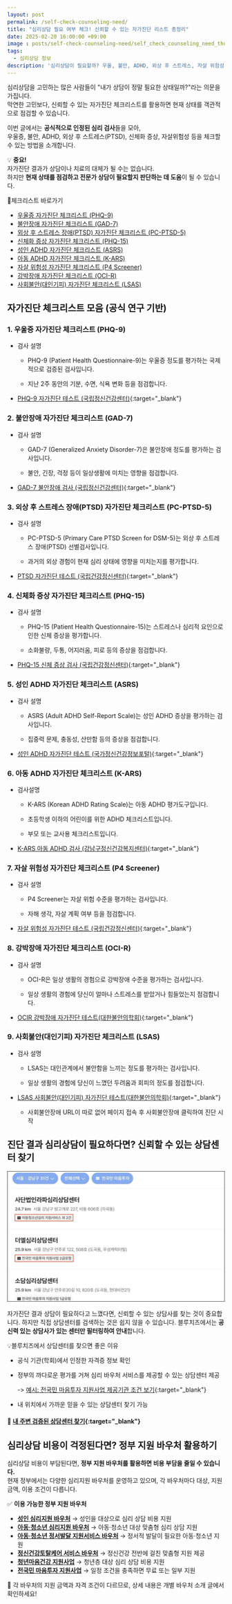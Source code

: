 ```yaml
---
layout: post
permalink: /self-check-counseling-need/
title: "심리상담 필요 여부 체크! 신뢰할 수 있는 자가진단 리스트 총정리"
date: 2025-02-20 16:00:00 +09:00
image : posts/self-check-counseling-need/self_check_counseling_need_thumb.png
tags:
  - 심리상담 정보
description: '심리상담이 필요할까? 우울, 불안, ADHD, 외상 후 스트레스, 자살 위험성 등 신뢰할 수 있는 자가진단 체크리스트를 정리했습니다.'
---
```


심리상담을 고민하는 많은 사람들이 "내가 상담이 정말 필요한 상태일까?"라는 의문을 가집니다.  
막연한 고민보다, 신뢰할 수 있는 자가진단 체크리스트를 활용하면 현재 상태를 객관적으로 점검할 수 있습니다.

이번 글에서는 **공식적으로 인정된 심리 검사**들을 모아,  
우울증, 불안, ADHD, 외상 후 스트레스(PTSD), 신체화 증상, 자살위험성 등을 체크할 수 있는 방법을 소개합니다.

💡 **중요!**  
자가진단 결과가 상담이나 치료의 대체가 될 수는 없습니다.  
하지만 **현재 상태를 점검하고 전문가 상담이 필요할지 판단하는 데 도움**이 될 수 있습니다.

📌체크리스트 바로가기

- [우울증 자가진단 체크리스트 (PHQ-9)](#1-%EC%9A%B0%EC%9A%B8%EC%A6%9D-%EC%9E%90%EA%B0%80%EC%A7%84%EB%8B%A8-%EC%B2%B4%ED%81%AC%EB%A6%AC%EC%8A%A4%ED%8A%B8-phq-9)
- [불안장애 자가진단 체크리스트 (GAD-7)](#2-%EB%B6%88%EC%95%88%EC%9E%A5%EC%95%A0-%EC%9E%90%EA%B0%80%EC%A7%84%EB%8B%A8-%EC%B2%B4%ED%81%AC%EB%A6%AC%EC%8A%A4%ED%8A%B8-gad-7)
- [외상 후 스트레스 장애(PTSD) 자가진단 체크리스트 (PC-PTSD-5)](#3-%EC%99%B8%EC%83%81-%ED%9B%84-%EC%8A%A4%ED%8A%B8%EB%A0%88%EC%8A%A4-%EC%9E%A5%EC%95%A0ptsd-%EC%9E%90%EA%B0%80%EC%A7%84%EB%8B%A8-%EC%B2%B4%ED%81%AC%EB%A6%AC%EC%8A%A4%ED%8A%B8-pc-ptsd-5)
- [신체화 증상 자가진단 체크리스트 (PHQ-15)](#4-%EC%8B%A0%EC%B2%B4%ED%99%94-%EC%A6%9D%EC%83%81-%EC%9E%90%EA%B0%80%EC%A7%84%EB%8B%A8-%EC%B2%B4%ED%81%AC%EB%A6%AC%EC%8A%A4%ED%8A%B8-phq-15)
- [성인 ADHD 자가진단 체크리스트 (ASRS)](#5-%EC%84%B1%EC%9D%B8-adhd-%EC%9E%90%EA%B0%80%EC%A7%84%EB%8B%A8-%EC%B2%B4%ED%81%AC%EB%A6%AC%EC%8A%A4%ED%8A%B8-asrs)
- [아동 ADHD 자가진단 체크리스트 (K-ARS)](#6-%EC%95%84%EB%8F%99-adhd-%EC%9E%90%EA%B0%80%EC%A7%84%EB%8B%A8-%EC%B2%B4%ED%81%AC%EB%A6%AC%EC%8A%A4%ED%8A%B8-k-ars)
- [자살 위험성 자가진단 체크리스트 (P4 Screener)](#7-%EC%9E%90%EC%82%B4-%EC%9C%84%ED%97%98%EC%84%B1-%EC%9E%90%EA%B0%80%EC%A7%84%EB%8B%A8-%EC%B2%B4%ED%81%AC%EB%A6%AC%EC%8A%A4%ED%8A%B8-p4-screener)
- [강박장애 자가진단 체크리스트 (OCI-R)](#8-%EA%B0%95%EB%B0%95%EC%9E%A5%EC%95%A0-%EC%9E%90%EA%B0%80%EC%A7%84%EB%8B%A8-%EC%B2%B4%ED%81%AC%EB%A6%AC%EC%8A%A4%ED%8A%B8-oci-r)
- [사회불안(대인기피) 자가진단 체크리스트 (LSAS)](#9-%EC%82%AC%ED%9A%8C%EB%B6%88%EC%95%88%EB%8C%80%EC%9D%B8%EA%B8%B0%ED%94%BC-%EC%9E%90%EA%B0%80%EC%A7%84%EB%8B%A8-%EC%B2%B4%ED%81%AC%EB%A6%AC%EC%8A%A4%ED%8A%B8-lsas)

## 자가진단 체크리스트 모음 (공식 연구 기반)

### 1. 우울증 자가진단 체크리스트 (PHQ-9)

- 검사 설명
  
  - PHQ-9 (Patient Health Questionnaire-9)는 우울증 정도를 평가하는 국제적으로 검증된 검사입니다.
  
  - 지난 2주 동안의 기분, 수면, 식욕 변화 등을 점검합니다.

- [PHQ-9 자가진단 테스트 (국립정신건강센터)](https://nct.go.kr/distMental/rating/rating02_2.do){:target="_blank"}

### 2. 불안장애 자가진단 체크리스트 (GAD-7)

- 검사 설명
  
  - GAD-7 (Generalized Anxiety Disorder-7)은 불안장애 정도를 평가하는 검사입니다.
  
  - 불안, 긴장, 걱정 등이 일상생활에 미치는 영향을 점검합니다.

- [GAD-7 불안장애 검사 (국립정신건강센터)](https://nct.go.kr/distMental/rating/rating02_3.do){:target="_blank"}

### 3. 외상 후 스트레스 장애(PTSD) 자가진단 체크리스트 (PC-PTSD-5)

- 검사 설명
  
  - PC-PTSD-5 (Primary Care PTSD Screen for DSM-5)는 외상 후 스트레스 장애(PTSD) 선별검사입니다.
  
  - 과거의 외상 경험이 현재 심리 상태에 영향을 미치는지를 평가합니다.

- [PTSD 자가진단 테스트 (국립건강정신센터)](https://nct.go.kr/distMental/rating/rating02_1.do){:target="_blank"}

### 4. 신체화 증상 자가진단 체크리스트 (PHQ-15)

- 검사 설명
  
  - PHQ-15 (Patient Health Questionnaire-15)는 스트레스나 심리적 요인으로 인한 신체 증상을 평가합니다.
  
  - 소화불량, 두통, 어지러움, 피로 등의 증상을 점검합니다.

- [PHQ-15 신체 증상 검사 (국립건강정신센터)](https://nct.go.kr/distMental/rating/rating02_4.do){:target="_blank"}

### 5. 성인 ADHD 자가진단 체크리스트 (ASRS)

- 검사 설명
  
  - ASRS (Adult ADHD Self-Report Scale)는 성인 ADHD 증상을 평가하는 검사입니다.
  
  - 집중력 문제, 충동성, 산만함 등의 증상을 점검합니다.

- [성인 ADHD 자가진단 테스트 (국가정신건강정보포털)](https://www.mentalhealth.go.kr/portal/bbs/bbsDetail.do?bbsId=BBSINIT_2&nttId=249#:~:text=%EA%B0%80%EC%9E%A5%20%ED%9D%94%ED%95%9C%20%EC%A7%84%EB%8B%A8%EB%8F%84%EA%B5%AC%EB%A1%9C%EB%8A%94%20ASRS%EA%B0%80%20%EC%9E%88%EB%8A%94%EB%8D%B0%20%EC%84%B8%EA%B3%84%EB%B3%B4%EA%B1%B4%EA%B8%B0%EA%B5%AC%EA%B0%80%20%EC%A3%BC%EC%B6%95%EC%9D%B4,%EC%A6%9D%EC%83%81%EC%9D%84%20%ED%8F%89%EA%B0%80%ED%95%98%EA%B8%B0%20%EC%9C%84%ED%95%B4%20%EA%B0%9C%EB%B0%9C%ED%95%9C%20%EC%A7%84%EB%8B%A8%EB%8F%84%EA%B5%AC%EB%A1%9C%20%EC%84%B1%EC%9D%B8%20%ED%99%98%EC%9E%90%EC%97%90%EC%84%9C){:target="_blank"}

### 6. 아동 ADHD 자가진단 체크리스트 (K-ARS)

- 검사설명
  
  - K-ARS (Korean ADHD Rating Scale)는 아동 ADHD 평가도구입니다.
  
  - 초등학생 이하의 어린이를 위한 ADHD 체크리스트입니다.
  
  - 부모 또는 교사용 체크리스트입니다.

- [K-ARS 아동 ADHD 검사 (강남구정신건강복지센터)](https://www.gangnam.go.kr/office/smilegn/contents/smilegn_adhd/1/view.do?mid=smilegn_adhd){:target="_blank"}

### 7. 자살 위험성 자가진단 체크리스트 (P4 Screener)

- 검사 설명
  
  - P4 Screener는 자살 위험 수준을 평가하는 검사입니다.
  
  - 자해 생각, 자살 계획 여부 등을 점검합니다.

- [자살 위험성 자가진단 테스트 (국립건강정신센터)](https://nct.go.kr/distMental/rating/rating02_5.do){:target="_blank"}

### 8. 강박장애 자가진단 체크리스트 (OCI-R)

- 검사 설명
  
  - OCI-R은 일상 생활의 경험으로 강박장애 수준을 평가하는 검사입니다.
  
  - 일상 생활의 경험에 당신이 얼마나 스트레스를 받았거나 힘들었는지 점검합니다.

- [OCIR 강박장애 자가진단 테스트(대한불안의학회)](https://public.anxiety.or.kr/html/?pmode=evaluationtool){:target="_blank"}

### 9. 사회불안(대인기피) 자가진단 체크리스트 (LSAS)

- 검사 설명
  
  - LSAS는 대인관계에서 불안함을 느끼는 정도를 평가하는 검사입니다.
  
  - 일상 생활의 경험에 당신이 느꼈던 두려움과 회피의 정도를 점검합니다.

- [LSAS 사회불안(대인기피) 자가진단 테스트(대한불안의학회)](https://public.anxiety.or.kr/html/?pmode=evaluationtool){:target="_blank"}
  
  - 사회불안장애 URL이 따로 없어 페이지 접속 후 사회불안장애 클릭하여 진단 시작

## 진단 결과 심리상담이 필요하다면? 신뢰할 수 있는 상담센터 찾기

![좋은 상담센터를 만나는 공간 블루치즈 목록화면 예시](/images/posts/self-check-counseling-need/bluecheese_counseling_center_search.png)

자가진단 결과 상담이 필요하다고 느꼈다면, 신뢰할 수 있는 상담사를 찾는 것이 중요합니다. 하지만 직접 상담센터를 검색하는 것은 쉽지 않을 수 있습니다. 블루치즈에서는 **공신력 있는 상담사가 있는 센터만 필터링하여 안내**합니다.

💡블루치즈에서 상담센터를 찾으면 좋은 이유

- 공식 기관(학회)에서 인정한 자격증 정보 확인

- 정부의 까다로운 평가를 거쳐 심리 바우처 서비스를 제공할 수 있는 상담센터 제공
  
  -> [예시: 전국민 마음투자 지원사업 제공기관 조건 보기](https://www.mohw.go.kr/board.es?mid=a10503000000&bid=0027&list_no=1481781&act=view&#share){:target="_blank"}

- 내 위치에서 가까운 믿을 수 있는 상담센터 찾기 가능

#### 📌 [내 주변 검증된 상담센터 찾기](https://bluecheese.kr/?utm_source=blog&utm_medium=social&utm_campaign=bluecheese_blog&utm_content=self_check_counseling_need){:target="_blank"}

## 심리상담 비용이 걱정된다면? 정부 지원 바우처 활용하기

심리상담 비용이 부담된다면, **정부 지원 바우처를 활용하면 비용 부담을 줄일 수 있습니다.**  
현재 정부에서는 다양한 심리지원 바우처를 운영하고 있으며, 각 바우처마다 대상, 지원 금액, 이용 조건이 다릅니다.

✅ **이용 가능한 정부 지원 바우처**

- **[성인 심리지원 바우처](https://blog.bluecheese.kr/adult-psychological-support-service-voucher/)** → 성인을 대상으로 심리 상담 비용 지원
- **[아동·청소년 심리지원 바우처](https://blog.bluecheese.kr/children-and-youth-psychological-support-service-voucher/)** → 아동·청소년 대상 맞춤형 심리 상담 지원
- **[아동·청소년 정서발달 지원서비스 바우처](https://blog.bluecheese.kr/children-and-youth-emotional-development-support-service-voucher/)** → 정서적 발달이 필요한 아동·청소년 지원
- **[정신건강토탈케어 서비스 바우처](https://blog.bluecheese.kr/mental-health-totalcare-service-voucher/)** → 정신건강 전반에 걸친 맞춤형 지원 제공
- **[청년마음건강 지원사업](https://blog.bluecheese.kr/youth-mental-health-support-project/)** → 청년층 대상 심리 상담 비용 지원
- **[전국민 마음투자 지원사업](https://blog.bluecheese.kr/national-mind-investment-support-project/)** → 일정 조건을 충족하면 무료 또는 일부 지원

📌 각 바우처의 지원 금액과 자격 조건이 다르므로, 상세 내용은 개별 바우처 소개 글에서 확인하세요!
